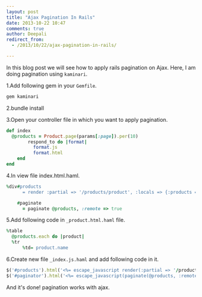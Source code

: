 ```yaml
---
layout: post
title: "Ajax Pagination In Rails"
date: 2013-10-22 10:47
comments: true
author: Deepali
redirect_from: 
  - /2013/10/22/ajax-pagination-in-rails/

---
```

In this blog post we will see how to apply rails pagination on Ajax.
Here, I am doing pagination using `kaminari`.

1.Add following gem in your `Gemfile`.

```ruby
gem kaminari
```

2.bundle install

3.Open your controller file in which you want to apply pagination.

```ruby
def index
  @products = Product.page(params[:page]).per(10)
		respond_to do |format|
		  format.js
		  format.html
	end
end
```

4.In view file index.html.haml.

```ruby
%div#products
	  = render :partial => '/products/product', :locals => {:products => @products}

	#paginate	     
	  = paginate @products, :remote => true
```

5.Add following code in `_product.html.haml` file.

```ruby
%table
  @products.each do |product|
  %tr
 	  %td= product.name
```

6.Create new file `_index.js.haml` and add following code in it.

```ruby
$('#products').html('<%= escape_javascript render(:partial => '/products/product', :locals => {:products => @products}) %>');
$('#paginator').html('<%= escape_javascript(paginate(@products, :remote => true).to_s) %>');     
```

And it's done! pagination works with ajax.
